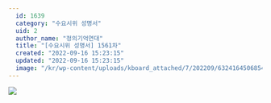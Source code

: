 ```yaml
---
  id: 1639
  category: "수요시위 성명서"
  uid: 2
  author_name: "정의기억연대"
  title: "[수요시위 성명서] 1561차"
  created: "2022-09-16 15:23:15"
  updated: "2022-09-16 15:23:15"
  image: "/kr/wp-content/uploads/kboard_attached/7/202209/63241645068549219726.jpg"
---
```

![](/kr/wp-content/uploads/kboard_attached/7/202209/63241645068549219726.jpg)